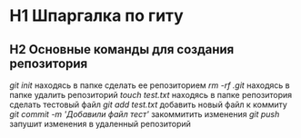 # H1 Шпаргалка по гиту 

## H2 Основные команды для создания репозитория
*git init* находясь в папке сделать ее репозиторием
*rm -rf .git* находясь в папке удалить репозиторий
*touch test.txt* находясь в папке репозитория сделать тестовый файл
*git add test.txt* добавить новый файл к коммиту 
*git commit -m 'Добавили файл тест'* закоммитить изменения
*git push* запушит изменения в удаленный репозиторий  